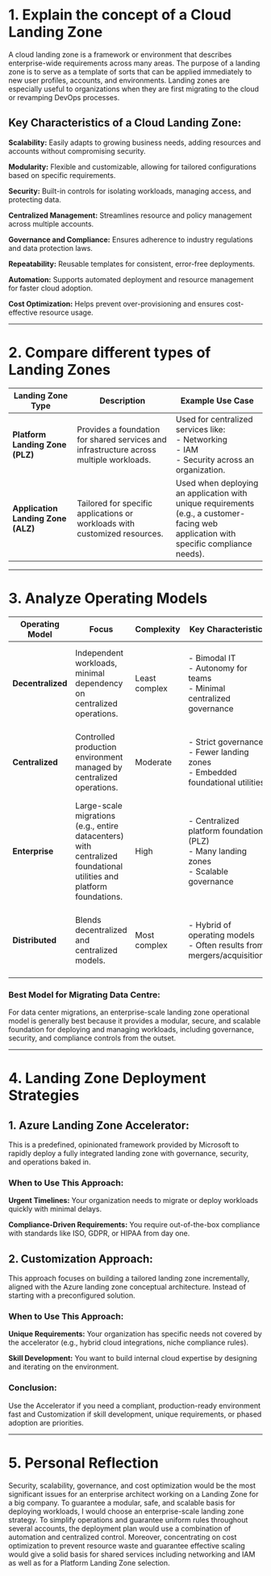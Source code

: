 # 1. Explain the concept of a Cloud Landing Zone

A cloud landing zone is a framework or environment that describes enterprise-wide requirements across many areas. The purpose of a landing zone is to serve as a template of sorts that can be applied immediately to new user profiles, accounts, and environments. Landing zones are especially useful to organizations when they are first migrating to the cloud or revamping DevOps processes.

## Key Characteristics of a Cloud Landing Zone:

**Scalability:** Easily adapts to growing business needs, adding resources and accounts without compromising security.

**Modularity:** Flexible and customizable, allowing for tailored configurations based on specific requirements.

**Security:** Built-in controls for isolating workloads, managing access, and protecting data.

**Centralized Management:** Streamlines resource and policy management across multiple accounts.

**Governance and Compliance:** Ensures adherence to industry regulations and data protection laws.

**Repeatability:** Reusable templates for consistent, error-free deployments.

**Automation:** Supports automated deployment and resource management for faster cloud adoption.

**Cost Optimization:** Helps prevent over-provisioning and ensures cost-effective resource usage.

---

# 2. Compare different types of Landing Zones

| Landing Zone Type               | Description                                                                 | Example Use Case                                                                 |
|----------------------------------|-----------------------------------------------------------------------------|---------------------------------------------------------------------------------|
| **Platform Landing Zone (PLZ)** | Provides a foundation for shared services and infrastructure across multiple workloads. | Used for centralized services like:<br>- Networking<br>- IAM<br>- Security across an organization. |
| **Application Landing Zone (ALZ)** | Tailored for specific applications or workloads with customized resources. | Used when deploying an application with unique requirements<br>(e.g., a customer-facing web application with specific compliance needs). |

---

# 3. Analyze Operating Models

| Operating Model      | Focus                                                                 | Complexity   | Key Characteristics                                                                 | Use Case/Scenario                                                                 |
|----------------------|-----------------------------------------------------------------------|--------------|-------------------------------------------------------------------------------------|-----------------------------------------------------------------------------------|
| **Decentralized**    | Independent workloads, minimal dependency on centralized operations. | Least complex | - Bimodal IT<br>- Autonomy for teams<br>- Minimal centralized governance            | Agile organizations, rapid development needs, or teams requiring full autonomy.  |
| **Centralized**      | Controlled production environment managed by centralized operations. | Moderate     | - Strict governance<br>- Fewer landing zones<br>- Embedded foundational utilities   | Organizations prioritizing compliance, consistency, and centralized control.    |
| **Enterprise**       | Large-scale migrations (e.g., entire datacenters) with centralized foundational utilities and platform foundations. | High         | - Centralized platform foundation (PLZ)<br>- Many landing zones<br>- Scalable governance | Enterprises migrating large portfolios or entire datacenters to the cloud.      |
| **Distributed**      | Blends decentralized and centralized models.                         | Most complex | - Hybrid of operating models<br>- Often results from mergers/acquisitions          | Companies with legacy systems, rapid growth, or transitioning to simpler models. |

### Best Model for Migrating Data Centre:

For data center migrations, an enterprise-scale landing zone operational model is generally best because it provides a modular, secure, and scalable foundation for deploying and managing workloads, including governance, security, and compliance controls from the outset. 

---

# 4. Landing Zone Deployment Strategies

## 1. Azure Landing Zone Accelerator:

This is a predefined, opinionated framework provided by Microsoft to rapidly deploy a fully integrated landing zone with governance, security, and operations baked in.

### When to Use This Approach:
**Urgent Timelines:** Your organization needs to migrate or deploy workloads quickly with minimal delays.

**Compliance-Driven Requirements:** You require out-of-the-box compliance with standards like ISO, GDPR, or HIPAA from day one.

## 2. Customization Approach:

This approach focuses on building a tailored landing zone incrementally, aligned with the Azure landing zone conceptual architecture. Instead of starting with a preconfigured solution.

### When to Use This Approach:
**Unique Requirements:** Your organization has specific needs not covered by the accelerator (e.g., hybrid cloud integrations, niche compliance rules).

**Skill Development:** You want to build internal cloud expertise by designing and iterating on the environment.

### Conclusion:

Use the Accelerator if you need a compliant, production-ready environment fast and Customization if skill development, unique requirements, or phased adoption are priorities.

---

# 5. Personal Reflection
Security, scalability, governance, and cost optimization would be the most significant issues for an enterprise architect working on a Landing Zone for a big company. To guarantee a modular, safe, and scalable basis for deploying workloads, I would choose an enterprise-scale landing zone strategy. To simplify operations and guarantee uniform rules throughout several accounts, the deployment plan would use a combination of automation and centralized control. Moreover, concentrating on cost optimization to prevent resource waste and guarantee effective scaling would give a solid basis for shared services including networking and IAM as well as for a Platform Landing Zone selection.

